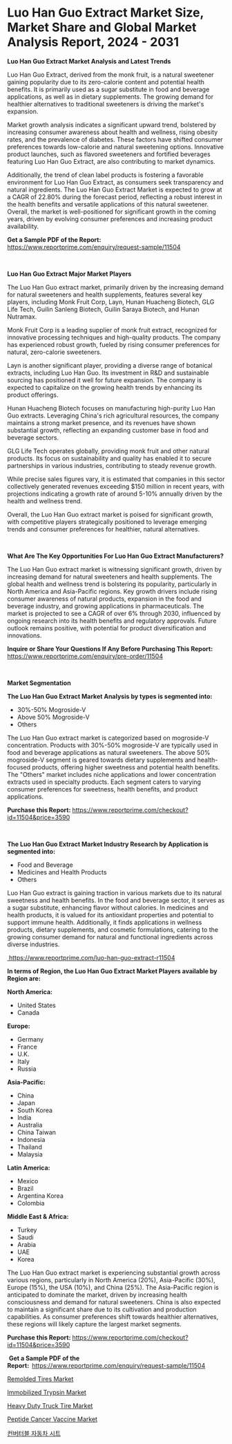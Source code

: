 <p><h1>Luo Han Guo Extract Market Size, Market Share and Global Market Analysis Report, 2024 - 2031</h1></p><p><strong>Luo Han Guo Extract Market Analysis and Latest Trends</strong></p>
<p><p>Luo Han Guo Extract, derived from the monk fruit, is a natural sweetener gaining popularity due to its zero-calorie content and potential health benefits. It is primarily used as a sugar substitute in food and beverage applications, as well as in dietary supplements. The growing demand for healthier alternatives to traditional sweeteners is driving the market's expansion.</p><p>Market growth analysis indicates a significant upward trend, bolstered by increasing consumer awareness about health and wellness, rising obesity rates, and the prevalence of diabetes. These factors have shifted consumer preferences towards low-calorie and natural sweetening options. Innovative product launches, such as flavored sweeteners and fortified beverages featuring Luo Han Guo Extract, are also contributing to market dynamics.</p><p>Additionally, the trend of clean label products is fostering a favorable environment for Luo Han Guo Extract, as consumers seek transparency and natural ingredients. The Luo Han Guo Extract Market is expected to grow at a CAGR of 22.80% during the forecast period, reflecting a robust interest in the health benefits and versatile applications of this natural sweetener. Overall, the market is well-positioned for significant growth in the coming years, driven by evolving consumer preferences and increasing product availability.</p></p>
<p><strong>Get a Sample PDF of the Report:&nbsp;</strong> <a href="https://www.reportprime.com/enquiry/request-sample/11504">https://www.reportprime.com/enquiry/request-sample/11504</a></p>
<p>&nbsp;</p>
<p><strong>Luo Han Guo Extract Major Market Players</strong></p>
<p><p>The Luo Han Guo extract market, primarily driven by the increasing demand for natural sweeteners and health supplements, features several key players, including Monk Fruit Corp, Layn, Hunan Huacheng Biotech, GLG Life Tech, Guilin Sanleng Biotech, Guilin Saraya Biotech, and Hunan Nutramax.</p><p>Monk Fruit Corp is a leading supplier of monk fruit extract, recognized for innovative processing techniques and high-quality products. The company has experienced robust growth, fueled by rising consumer preferences for natural, zero-calorie sweeteners. </p><p>Layn is another significant player, providing a diverse range of botanical extracts, including Luo Han Guo. Its investment in R&D and sustainable sourcing has positioned it well for future expansion. The company is expected to capitalize on the growing health trends by enhancing its product offerings.</p><p>Hunan Huacheng Biotech focuses on manufacturing high-purity Luo Han Guo extracts. Leveraging China's rich agricultural resources, the company maintains a strong market presence, and its revenues have shown substantial growth, reflecting an expanding customer base in food and beverage sectors.</p><p>GLG Life Tech operates globally, providing monk fruit and other natural products. Its focus on sustainability and quality has enabled it to secure partnerships in various industries, contributing to steady revenue growth.</p><p>While precise sales figures vary, it is estimated that companies in this sector collectively generated revenues exceeding $150 million in recent years, with projections indicating a growth rate of around 5-10% annually driven by the health and wellness trend.</p><p>Overall, the Luo Han Guo extract market is poised for significant growth, with competitive players strategically positioned to leverage emerging trends and consumer preferences for healthier, natural alternatives.</p></p>
<p>&nbsp;</p>
<p><strong>What Are The Key Opportunities For Luo Han Guo Extract Manufacturers?</strong></p>
<p><p>The Luo Han Guo extract market is witnessing significant growth, driven by increasing demand for natural sweeteners and health supplements. The global health and wellness trend is bolstering its popularity, particularly in North America and Asia-Pacific regions. Key growth drivers include rising consumer awareness of natural products, expansion in the food and beverage industry, and growing applications in pharmaceuticals. The market is projected to see a CAGR of over 6% through 2030, influenced by ongoing research into its health benefits and regulatory approvals. Future outlook remains positive, with potential for product diversification and innovations.</p></p>
<p><strong>Inquire or Share Your Questions If Any Before Purchasing This Report:</strong> <a href="https://www.reportprime.com/enquiry/pre-order/11504">https://www.reportprime.com/enquiry/pre-order/11504</a></p>
<p>&nbsp;</p>
<p><strong>Market Segmentation</strong></p>
<p><strong>The Luo Han Guo Extract Market Analysis by types is segmented into:</strong></p>
<p><ul><li>30%-50% Mogroside-V</li><li>Above 50% Mogroside-V</li><li>Others</li></ul></p>
<p><p>The Luo Han Guo extract market is categorized based on mogroside-V concentration. Products with 30%-50% mogroside-V are typically used in food and beverage applications as natural sweeteners. The above 50% mogroside-V segment is geared towards dietary supplements and health-focused products, offering higher sweetness and potential health benefits. The "Others" market includes niche applications and lower concentration extracts used in specialty products. Each segment caters to varying consumer preferences for sweetness, health benefits, and product applications.</p></p>
<p><strong>Purchase this Report:&nbsp;</strong><a href="https://www.reportprime.com/checkout?id=11504&price=3590">https://www.reportprime.com/checkout?id=11504&price=3590</a></p>
<p>&nbsp;</p>
<p><strong>The Luo Han Guo Extract Market Industry Research by Application is segmented into:</strong></p>
<p><ul><li>Food and Beverage</li><li>Medicines and Health Products</li><li>Others</li></ul></p>
<p><p>Luo Han Guo extract is gaining traction in various markets due to its natural sweetness and health benefits. In the food and beverage sector, it serves as a sugar substitute, enhancing flavor without calories. In medicines and health products, it is valued for its antioxidant properties and potential to support immune health. Additionally, it finds applications in wellness products, dietary supplements, and cosmetic formulations, catering to the growing consumer demand for natural and functional ingredients across diverse industries.</p></p>
<p><a href="https://www.reportprime.com/luo-han-guo-extract-r11504">&nbsp;https://www.reportprime.com/luo-han-guo-extract-r11504</a></p>
<p><strong>In terms of Region, the Luo Han Guo Extract Market Players available by Region are:</strong></p>
<p>
    <p> <strong> North America: </strong>
        <ul>
            <li>United States</li>
            <li>Canada</li>
        </ul>
        </p> 
    <p> <strong> Europe: </strong>
        <ul>
            <li>Germany</li>
            <li>France</li>
            <li>U.K.</li>
            <li>Italy</li>
            <li>Russia</li>
        </ul>
        </p> 
    <p> <strong> Asia-Pacific: </strong>
        <ul>
            <li>China</li>
            <li>Japan</li>
            <li>South Korea</li>
            <li>India</li>
            <li>Australia</li>
            <li>China Taiwan</li>
            <li>Indonesia</li>
            <li>Thailand</li>
            <li>Malaysia</li>
        </ul>
        </p> 
    <p> <strong> Latin America: </strong>
        <ul>
            <li>Mexico</li>
            <li>Brazil</li>
            <li>Argentina Korea</li>
            <li>Colombia</li>
        </ul>
        </p> 
    <p> <strong> Middle East & Africa: </strong>
        <ul>
            <li>Turkey</li>
            <li>Saudi</li>
            <li>Arabia</li>
            <li>UAE</li>
            <li>Korea</li>
        </ul>
    </p>
    </p>
<p><p>The Luo Han Guo extract market is experiencing substantial growth across various regions, particularly in North America (20%), Asia-Pacific (30%), Europe (15%), the USA (10%), and China (25%). The Asia-Pacific region is anticipated to dominate the market, driven by increasing health consciousness and demand for natural sweeteners. China is also expected to maintain a significant share due to its cultivation and production capabilities. As consumer preferences shift towards healthier alternatives, these regions will likely capture the largest market segments.</p></p>
<p><strong>Purchase this Report: </strong><a href="https://www.reportprime.com/checkout?id=11504&price=3590">https://www.reportprime.com/checkout?id=11504&price=3590</a></p>
<p>&nbsp;<strong>Get a Sample PDF of the Report:&nbsp;&nbsp;</strong><a href="https://www.reportprime.com/enquiry/request-sample/11504">https://www.reportprime.com/enquiry/request-sample/11504</a></p>
<p><strong></strong></p>
<p><p><a href="https://issuu.com/reportprime-2/docs/remolded-tires-market-size-2030.ppt_f65b808ce39bc2">Remolded Tires Market</a></p><p><a href="https://github.com/arionmp/Market-Research-Report-List-5/blob/main/immobilized-trypsin-market.md">Immobilized Trypsin Market</a></p><p><a href="https://issuu.com/reportprime-2/docs/heavy-duty-truck-tire-market-size-2_f8f3ef54e69b8d">Heavy Duty Truck Tire Market</a></p><p><a href="https://github.com/JamesCox407/Market-Research-Report-List-1/blob/main/peptide-cancer-vaccine-market.md">Peptide Cancer Vaccine Market</a></p><p><a href="https://medium.com/@rudyswaniafgwski56664/convertible-automotive-seat-market-%EC%9D%98-%EA%B8%80%EB%A1%9C%EB%B2%8C-%EC%8B%9C%EC%9E%A5-%EA%B0%9C%EC%9A%94%EB%8A%94-%EC%A0%84-%EC%84%B8%EA%B3%84-%EB%B0%8F-%EC%A3%BC%EC%9A%94-%EC%8B%9C%EC%9E%A5%EC%9D%98-%EC%82%B0%EC%97%85%EC%97%90-%EC%98%81%ED%96%A5%EC%9D%84-%EB%AF%B8%EC%B9%98%EB%8A%94-%EC%A3%BC%EC%9A%94-%ED%8A%B8%EB%A0%8C%EB%93%9C%EC%97%90-%EB%8C%80%ED%95%9C-%EB%8F%85%ED%8A%B9%ED%95%9C-%EA%B4%80%EC%A0%90%EC%9D%84-b9ebbe559b66">컨버터블 자동차 시트</a></p></p>